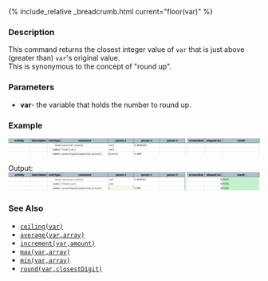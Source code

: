 {% include_relative _breadcrumb.html current="floor(var)" %}

### Description
This command returns the closest integer value of `var` that is just above (greater than) `var`'s original value.  
This is synonymous to the concept of "round up".


### Parameters
- **var**\- the variable that holds the number to round up.


### Example
![script](image/floor_01.png)

Output:<br/>
![output](image/floor_02.png)


### See Also
- [`ceiling(var)`](ceiling(var))
- [`average(var,array)`](average(var,array))
- [`increment(var,amount)`](increment(var,amount))
- [`max(var,array)`](max(var,array))
- [`min(var,array)`](min(var,array))
- [`round(var,closestDigit)`](round(var,closestDigit))